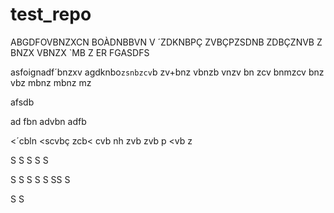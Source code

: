 # test_repo
ABGDFOVBNZXCN BOÀDNBBVN  V
´ZDKNBPÇ
ZVBÇPZSDNB
ZDBÇZNVB 
Z
BNZX
VBNZX
`MB
Z
ER
FGASDFS






asfoignadf´bnzxv
agdknbo`zsnbzcv`b
zv+bnz
vbnzb
vnzv
bn zcv
bnmzcv
bnz
vbz
mbnz
mbnz
mz

afsdb

ad
fbn
advbn
adfb

<´cbln
<scvbç
zcb<
cvb nh
zvb 
zvb p
<vb 
z


S
S
S
S
S

S
S
S
S
S
SS
S

S
S
